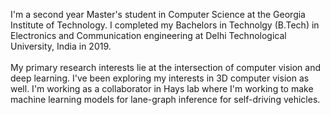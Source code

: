 I'm a second year Master's student in Computer Science at the Georgia Institute of Technology. I completed my Bachelors in Technolgy (B.Tech) in Electronics and Communication engineering at Delhi Technological University, India in 2019. <br><br>
My primary research interests lie at the intersection of computer vision and deep learning. I've been exploring my interests in 3D computer vision as well. I'm working as a collaborator in Hays lab where I'm working to make machine learning models for lane-graph inference for self-driving vehicles.
